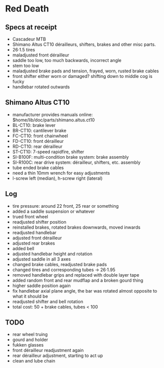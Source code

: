 # Red Death

## Specs at receipt
- Cascadeur MTB
- Shimano Altus CT10 dérailleurs, shifters, brakes and other misc parts.
- 26·1.5 tires
- maladjusted front dérailleur
- saddle too low, too much backwards, incorrect angle
- stem too low
- maladjusted brake pads and tension, frayed, worn, rusted brake cables
- front shifter either worn or damaged? shifting down to middle cog is fucky
- handlebar rotated outwards

## Shimano Altus CT10
- manufacturer provides manuals online: $home/lib/doc/parts/shimano.altus.ct10
- BL-CT10: brake lever
- BR-CT10: cantilever brake
- FC-CT10: front chainwheel
- FD-CT10: front dérailleur
- RD-CT10: rear dérailleur
- ST-CT10: 7-speed rapidfire, shifter
- SI-B100F: multi-condition brake system: brake assembly
- SI-R100C: rear drive system: dérailleur, shifters, etc. assembly
- tube ended brake cables
- need a thin 10mm wrench for easy adjustments
- l-screw left (median), h-screw right (lateral)

## Log
- tire pressure: around 22 front, 25 rear or something
- added a saddle suspension or whatever
- trued front wheel
- readjusted shifter position
- reinstalled brakes, rotated brakes downwards, moved inwards
- readjusted handlebar
- adjusted front dérailleur
- adjusted rear brakes
- added bell
- adjusted handlebar height and rotation
- adjusted saddle in all 3 axes
- changed brake cables, readjusted brake pads
- changed tires and corresponding tubes → 26·1.95
- removed handlebar grips and replaced with double layer tape
- added random front and rear mudflap and a broken gourd thing
- higher saddle position again
- fix handlebar axial plane angle,
the bar was rotated almost opposite to what it should be
- readjusted shifter and bell rotation
- total cost: 50 + brake cables, tubes < 100

## TODO
- rear wheel truing
- gourd and holder
- fukken glasses
- front dérailleur readjustment again
- rear dérailleur adjustment, starting to act up
- clean and lube chain
